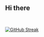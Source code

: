 <h2> Hi there</h2>
<br />

[![GitHub Streak](https://streak-stats.demolab.com?user=MeLoseAgain&theme=tokyonight&hide_border=true)](https://git.io/streak-stats)
